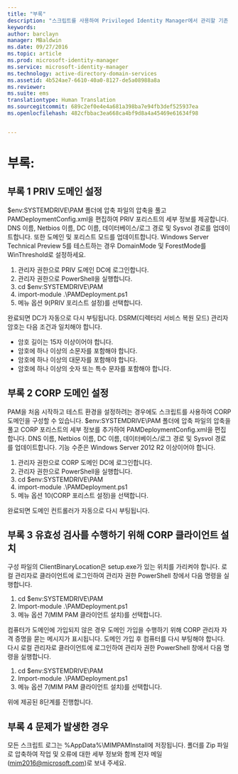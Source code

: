 ```yaml
---
title: "부록"
description: "스크립트를 사용하여 Privileged Identity Manager에서 관리할 기존 또는 새 ID로 CORP 도메인을 준비합니다."
keywords: 
author: barclayn
manager: MBaldwin
ms.date: 09/27/2016
ms.topic: article
ms.prod: microsoft-identity-manager
ms.service: microsoft-identity-manager
ms.technology: active-directory-domain-services
ms.assetid: 4b524ae7-6610-40a0-8127-de5a08988a8a
ms.reviewer: 
ms.suite: ems
translationtype: Human Translation
ms.sourcegitcommit: 689c2ef0e4e4a681a398ba7e94fb3def525937ea
ms.openlocfilehash: 482cfbbac3ea668ca4bf9d8a4a45469e61634f98


---
```

# 부록:

## 부록 1 PRIV 도메인 설정

$env:SYSTEMDRIVE\PAM 폴더에 압축 파일의 압축을 풀고 PAMDeploymentConfig.xml을 편집하여 PRIV 포리스트의 세부 정보를 제공합니다. DNS 이름, Netbios 이름, DC 이름, 데이터베이스/로그 경로 및 Sysvol 경로를 업데이트합니다. 또한 도메인 및 포리스트 모드를 업데이트합니다. Windows Server Technical Preview 5를 테스트하는 경우 DomainMode 및 ForestMode를 WinThreshold로 설정하세요.

1. 관리자 권한으로 PRIV 도메인 DC에 로그인합니다.
2. 관리자 권한으로 PowerShell을 실행합니다.
3. cd $env:SYSTEMDRIVE\PAM
4. import-module .\PAMDeployment.ps1
5. 메뉴 옵션 9(PRIV 포리스트 설정)를 선택합니다.


완료되면 DC가 자동으로 다시 부팅됩니다. DSRM(디렉터리 서비스 복원 모드) 관리자 암호는 다음 조건과 일치해야 합니다.

  * 암호 길이는 15자 이상이어야 합니다.
  * 암호에 하나 이상의 소문자를 포함해야 합니다.
  * 암호에 하나 이상의 대문자를 포함해야 합니다.
  * 암호에 하나 이상의 숫자 또는 특수 문자를 포함해야 합니다.

## 부록 2 CORP 도메인 설정

PAM을 처음 시작하고 테스트 환경을 설정하려는 경우에도 스크립트를 사용하여 CORP 도메인을 구성할 수 있습니다. $env:SYSTEMDRIVE\PAM 폴더에 압축 파일의 압축을 풀고 CORP 포리스트의 세부 정보를 추가하여 PAMDeploymentConfig.xml을 편집합니다. DNS 이름, Netbios 이름, DC 이름, 데이터베이스/로그 경로 및 Sysvol 경로를 업데이트합니다. 기능 수준은 Windows Server 2012 R2 이상이어야 합니다.

1. 관리자 권한으로 CORP 도메인 DC에 로그인합니다.
2. 관리자 권한으로 PowerShell을 실행합니다.
3. cd $env:SYSTEMDRIVE\PAM
4. import-module .\PAMDeployment.ps1
5. 메뉴 옵션 10(CORP 포리스트 설정)을 선택합니다.

완료되면 도메인 컨트롤러가 자동으로 다시 부팅됩니다.

## 부록 3 유효성 검사를 수행하기 위해 CORP 클라이언트 설치

구성 파일의 ClientBinaryLocation은 setup.exe가 있는 위치를 가리켜야 합니다.
로컬 관리자로 클라이언트에 로그인하여 관리자 권한 PowerShell 창에서 다음 명령을 실행합니다.

1. cd $env:SYSTEMDRIVE\PAM
2. Import-module .\PAMDeployment.ps1
3. 메뉴 옵션 7(MIM PAM 클라이언트 설치)를 선택합니다.


컴퓨터가 도메인에 가입되지 않은 경우 도메인 가입을 수행하기 위해 CORP 관리자 자격 증명을 묻는 메시지가 표시됩니다. 도메인 가입 후 컴퓨터를 다시 부팅해야 합니다. 다시 로컬 관리자로 클라이언트에 로그인하여 관리자 권한 PowerShell 창에서 다음 명령을 실행합니다.

1. cd $env:SYSTEMDRIVE\PAM
2. Import-module .\PAMDeployment.ps1
3. 메뉴 옵션 7(MIM PAM 클라이언트 설치)를 선택합니다.

위에 제공된 8단계를 진행합니다.

## 부록 4 문제가 발생한 경우

모든 스크립트 로그는 %AppData%\MIMPAMInstall에 저장됩니다. 폴더를 Zip 파일로 압축하여 작업 및 오류에 대한 세부 정보와 함께 전자 메일([mim2016@microsoft.com](mim2016@microsoft.com))로 보내 주세요.



<!--HONumber=Sep16_HO4-->


